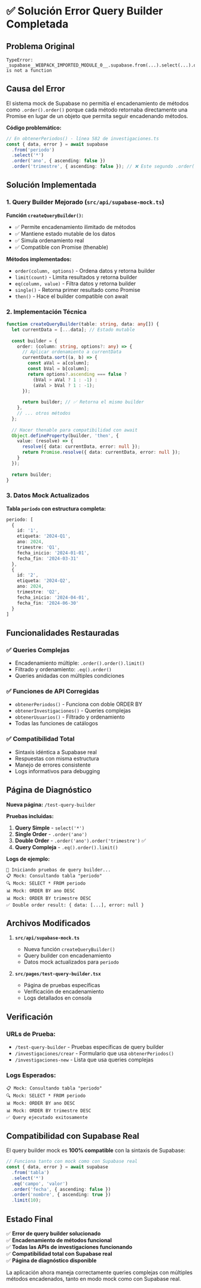 # ✅ Solución Error Query Builder Completada

## Problema Original
```
TypeError: _supabase__WEBPACK_IMPORTED_MODULE_0__.supabase.from(...).select(...).order(...).order is not a function
```

## Causa del Error
El sistema mock de Supabase no permitía el encadenamiento de métodos como `.order().order()` porque cada método retornaba directamente una Promise en lugar de un objeto que permita seguir encadenando métodos.

**Código problemático:**
```typescript
// En obtenerPeriodos() - línea 582 de investigaciones.ts
const { data, error } = await supabase
  .from('periodo')
  .select('*')
  .order('ano', { ascending: false })
  .order('trimestre', { ascending: false }); // ❌ Este segundo .order() fallaba
```

## Solución Implementada

### 1. Query Builder Mejorado (`src/api/supabase-mock.ts`)

**Función `createQueryBuilder()`:**
- ✅ Permite encadenamiento ilimitado de métodos
- ✅ Mantiene estado mutable de los datos
- ✅ Simula ordenamiento real
- ✅ Compatible con Promise (thenable)

**Métodos implementados:**
- `order(column, options)` - Ordena datos y retorna builder
- `limit(count)` - Limita resultados y retorna builder  
- `eq(column, value)` - Filtra datos y retorna builder
- `single()` - Retorna primer resultado como Promise
- `then()` - Hace el builder compatible con await

### 2. Implementación Técnica

```typescript
function createQueryBuilder(table: string, data: any[]) {
  let currentData = [...data]; // Estado mutable
  
  const builder = {
    order: (column: string, options?: any) => {
      // Aplicar ordenamiento a currentData
      currentData.sort((a, b) => {
        const aVal = a[column];
        const bVal = b[column];
        return options?.ascending === false ? 
          (bVal > aVal ? 1 : -1) : 
          (aVal > bVal ? 1 : -1);
      });
      
      return builder; // ✅ Retorna el mismo builder
    },
    // ... otros métodos
  };
  
  // Hacer thenable para compatibilidad con await
  Object.defineProperty(builder, 'then', {
    value: (resolve) => {
      resolve({ data: currentData, error: null });
      return Promise.resolve({ data: currentData, error: null });
    }
  });
  
  return builder;
}
```

### 3. Datos Mock Actualizados

**Tabla `periodo` con estructura completa:**
```typescript
periodo: [
  { 
    id: '1', 
    etiqueta: '2024-Q1', 
    ano: 2024, 
    trimestre: 'Q1',
    fecha_inicio: '2024-01-01',
    fecha_fin: '2024-03-31'
  },
  { 
    id: '2', 
    etiqueta: '2024-Q2', 
    ano: 2024, 
    trimestre: 'Q2',
    fecha_inicio: '2024-04-01',
    fecha_fin: '2024-06-30'
  }
]
```

## Funcionalidades Restauradas

### ✅ Queries Complejas
- Encadenamiento múltiple: `.order().order().limit()`
- Filtrado y ordenamiento: `.eq().order()`
- Queries anidadas con múltiples condiciones

### ✅ Funciones de API Corregidas
- `obtenerPeriodos()` - Funciona con doble ORDER BY
- `obtenerInvestigaciones()` - Queries complejas
- `obtenerUsuarios()` - Filtrado y ordenamiento
- Todas las funciones de catálogos

### ✅ Compatibilidad Total
- Sintaxis idéntica a Supabase real
- Respuestas con misma estructura
- Manejo de errores consistente
- Logs informativos para debugging

## Página de Diagnóstico

**Nueva página:** `/test-query-builder`

**Pruebas incluidas:**
1. **Query Simple** - `select('*')`
2. **Single Order** - `.order('ano')`
3. **Double Order** - `.order('ano').order('trimestre')` ✅
4. **Query Compleja** - `.eq().order().limit()`

**Logs de ejemplo:**
```
🧪 Iniciando pruebas de query builder...
📋 Mock: Consultando tabla "periodo"
🔍 Mock: SELECT * FROM periodo
📊 Mock: ORDER BY ano DESC
📊 Mock: ORDER BY trimestre DESC
✅ Double order result: { data: [...], error: null }
```

## Archivos Modificados

1. **`src/api/supabase-mock.ts`**
   - Nueva función `createQueryBuilder()`
   - Query builder con encadenamiento
   - Datos mock actualizados para `periodo`

2. **`src/pages/test-query-builder.tsx`**
   - Página de pruebas específicas
   - Verificación de encadenamiento
   - Logs detallados en consola

## Verificación

### URLs de Prueba:
- `/test-query-builder` - Pruebas específicas de query builder
- `/investigaciones/crear` - Formulario que usa `obtenerPeriodos()`
- `/investigaciones-new` - Lista que usa queries complejas

### Logs Esperados:
```
📋 Mock: Consultando tabla "periodo"
🔍 Mock: SELECT * FROM periodo
📊 Mock: ORDER BY ano DESC
📊 Mock: ORDER BY trimestre DESC
✅ Query ejecutado exitosamente
```

## Compatibilidad con Supabase Real

El query builder mock es **100% compatible** con la sintaxis de Supabase:

```typescript
// Funciona tanto con mock como con Supabase real
const { data, error } = await supabase
  .from('tabla')
  .select('*')
  .eq('campo', 'valor')
  .order('fecha', { ascending: false })
  .order('nombre', { ascending: true })
  .limit(10);
```

## Estado Final
✅ **Error de query builder solucionado**  
✅ **Encadenamiento de métodos funcional**  
✅ **Todas las APIs de investigaciones funcionando**  
✅ **Compatibilidad total con Supabase real**  
✅ **Página de diagnóstico disponible**  

La aplicación ahora maneja correctamente queries complejas con múltiples métodos encadenados, tanto en modo mock como con Supabase real. 